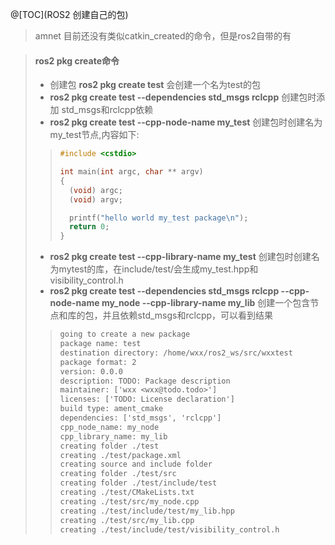 @[TOC](ROS2 创建自己的包)

> amnet 目前还没有类似catkin_created的命令，但是ros2自带的有

> #### ros2 pkg create命令
> + 创建包 **ros2 pkg create test** 会创建一个名为test的包
> + **ros2 pkg create test --dependencies std_msgs rclcpp** 创建包时添加 std_msgs和rclcpp依赖
> + **ros2 pkg create test --cpp-node-name my_test** 创建包时创建名为my_test节点,内容如下:
>> ```c++
>> #include <cstdio>
>> 
>> int main(int argc, char ** argv)
>> {
>>   (void) argc;
>>   (void) argv;
>> 
>>   printf("hello world my_test package\n");
>>   return 0;
>> }
>> ```
> + **ros2 pkg create test --cpp-library-name my_test** 创建包时创建名为mytest的库，在include/test/会生成my_test.hpp和visibility_control.h
> + **ros2 pkg create test --dependencies  std_msgs rclcpp --cpp-node-name my_node --cpp-library-name my_lib** 创建一个包含节点和库的包，并且依赖std_msgs和rclcpp，可以看到结果
>> ```txt
>> going to create a new package
>> package name: test
>> destination directory: /home/wxx/ros2_ws/src/wxxtest
>> package format: 2
>> version: 0.0.0
>> description: TODO: Package description
>> maintainer: ['wxx <wxx@todo.todo>']
>> licenses: ['TODO: License declaration']
>> build type: ament_cmake
>> dependencies: ['std_msgs', 'rclcpp']
>> cpp_node_name: my_node
>> cpp_library_name: my_lib
>> creating folder ./test
>> creating ./test/package.xml
>> creating source and include folder
>> creating folder ./test/src
>> creating folder ./test/include/test
>> creating ./test/CMakeLists.txt
>> creating ./test/src/my_node.cpp
>> creating ./test/include/test/my_lib.hpp
>> creating ./test/src/my_lib.cpp
>> creating ./test/include/test/visibility_control.h
>> ```